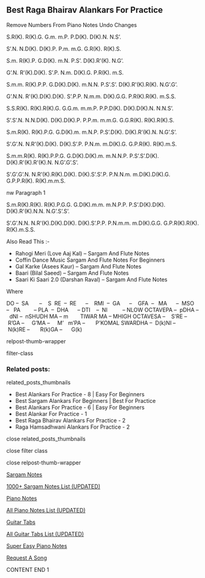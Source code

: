
## Best Raga Bhairav Alankars For Practice

Remove Numbers From Piano Notes
Undo Changes



S.R(K). R(K).G. G.m. m.P. P.D(K). D(K).N. N.S’.

S’.N. N.D(K). D(K).P. P.m. m.G. G.R(K). R(K).S.



S.m. R(K).P. G.D(K). m.N. P.S’. D(K).R'(K). N.G’.

G’.N. R'(K).D(K). S’.P. N.m. D(K).G. P.R(K). m.S.



S.m.m. R(K).P.P. G.D(K).D(K). m.N.N. P.S’.S’. D(K).R'(K).R(K). N.G’.G’.

G’.N.N. R'(K).D(K).D(K). S’.P.P. N.m.m. D(K).G.G. P.R(K).R(K). m.S.S.



S.S.R(K). R(K).R(K).G. G.G.m. m.m.P. P.P.D(K). D(K).D(K).N. N.N.S’.

S’.S’.N. N.N.D(K). D(K).D(K).P. P.P.m. m.m.G. G.G.R(K). R(K).R(K).S.



S.m.R(K). R(K).P.G. G.D(K).m. m.N.P. P.S’.D(K). D(K).R'(K).N. N.G’.S’.

S’.G’.N. N.R'(K).D(K). D(K).S’.P. P.N.m. m.D(K).G. G.P.R(K). R(K).m.S.



S.m.m.R(K). R(K).P.P.G. G.D(K).D(K).m. m.N.N.P. P.S’.S’.D(K). D(K).R'(K).R'(K).N. N.G’.G’.S’.

S’.G’.G’.N. N.R'(K).R(K).D(K). D(K).S’.S’.P. P.N.N.m. m.D(K).D(K).G. G.P.P.R(K). R(K).m.m.S.

nw Paragraph 1



S.m.R(K).R(K). R(K).P.G.G. G.D(K).m.m. m.N.P.P. P.S’.D(K).D(K). D(K).R'(K).N.N. N.G’.S’.S’.

S’.G’.N.N. N.R'(K).D(K).D(K). D(K).S’.P.P. P.N.m.m. m.D(K).G.G. G.P.R(K).R(K). R(K).m.S.S.





Also Read This :-



* Rahogi Meri (Love Aaj Kal) – Sargam And Flute Notes
* Coffin Dance Music Sargam And Flute Notes For Beginners
* Gal Karke (Asees Kaur) – Sargam And Flute Notes
* Baari (Bilal Saeed) – Sargam And Flute Notes
* Saari Ki Saari 2.0 (Darshan Raval) – Sargam And Flute Notes

Where



DO –  SA       –    S  RE  –  RE      –    RMI  –  GA      –    GFA  –   MA      –  MSO  –   PA         – PLA  –  DHA      – DTI    –  NI          – NLOW OCTAVEPA –  pDHA –  dNI –  nSHUDH MA – m        TIWAR MA – MHIGH OCTAVESA –    S’RE –     R’GA –     G’MA –     M’   m’PA –       P’KOMAL SWARDHA –  D(k)NI –       N(k)RE –       R(k)GA –      G(k)



relpost-thumb-wrapper

filter-class

### Related posts:

related_posts_thumbnails

* Best Alankars For Practice - 8 | Easy For Beginners
* Best Sargam Alankars For Beginners | Best For Practice
* Best Alankars For Practice - 6 | Easy For Beginners
* Best Alankar For Practice - 1
* Best Raga Bhairav Alankars For Practice - 2
* Raga Hamsadhwani Alankars For Practice - 2

close related_posts_thumbnails

close filter class

close relpost-thumb-wrapper

[Sargam Notes](https://www.notationsworld.com/sargam-notes.html)

[1000+ Sargam Notes List (UPDATED)](https://www.notationsworld.com/all-songs-list-sargam-notes.html)

[Piano Notes](https://www.notationsworld.com/piano-notes.html)

[All Piano Notes List (UPDATED)](https://www.notationsworld.com/all-songs-list-piano-notes.html)

[Guitar Tabs](https://www.notationsworld.com/guitar-tabs.html)

[All Guitar Tabs List (UPDATED)](https://www.notationsworld.com/all-songs-list-guitar-tabs.html)

[Super Easy Piano Notes](https://studywall.in/)

[Request A Song](https://www.notationsworld.com/request-a-song.html)

CONTENT END 1

